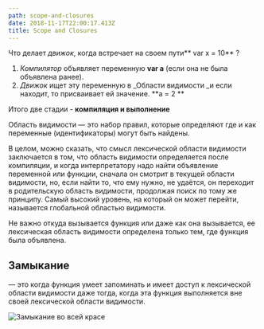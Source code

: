 ```yaml
---
path: scope-and-closures
date: 2018-11-17T22:00:17.413Z
title: Scope and Closures
---
```

Что делает _движок_, когда встречает на своем пути** var x = 10** ? 

1. _Компилятор_ объявляет переменную **var a** (если она не была объявлена ранее). 
2. _Движок_ ищет эту переменную в _Области видимости _и если находит, то присваивает ей значение. **a = 2 **

Итого  две стадии - **компиляция и выполнение**

Область видимости — это набор правил, которые определяют где и как переменные (идентификаторы) могут быть найдены.

В целом, можно сказать, что смысл лексической области видимости заключается в том, что область видимости определяется после компиляции, и когда интерпретатору надо найти объявление переменной или функции, сначала он смотрит в текущей области видимости, но, если найти то, что ему нужно, не удаётся, он переходит в родительскую область видимости, продолжая поиск по тому же принципу. Самый высокий уровень, на который он может перейти, называется глобальной областью видимости.

Не важно откуда вызывается функция или даже как она вызывается, ее лексическая область видимости определена только тем, где функция была объявлена.

## Замыкание

 — это когда функция умеет запоминать и имеет доступ к лексической области видимости даже тогда, когда эта функция выполняется вне своей лексической области видимости.

![Замыкание во всей красе](/assets/carbon-2-.png)
